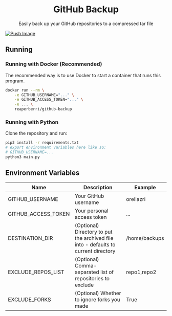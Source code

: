 <div align="center">

# GitHub Backup

Easily back up your GitHub repositories to a compressed tar file

</div>

[![Push Image](https://github.com/orellazri/github-backup/actions/workflows/docker-image.yml/badge.svg)](https://github.com/orellazri/github-backup/actions/workflows/docker-image.yml)

## Running

### Running with Docker (Recommended)

The recommended way is to use Docker to start a container that runs this program.

```bash
docker run --rm \
    -e GITHUB_USERNAME="..." \
    -e GITHUB_ACCESS_TOKEN="..." \
    -e ... \
    reaperberri/github-backup
```

### Running with Python

Clone the repository and run:

```bash
pip3 install -r requirements.txt
# export environment variables here like so:
# GITHUB_USERNAME=...
python3 main.py
```

## Environment Variables

| Name                | Description                                                                        | Example       |
| ------------------- | ---------------------------------------------------------------------------------- | ------------- |
| GITHUB_USERNAME     | Your GitHub username                                                               | orellazri     |
| GITHUB_ACCESS_TOKEN | Your personal access token                                                         | ...           |
| DESTINATION_DIR     | (Optional) Directory to put the archived file into - defaults to current directory | /home/backups |
| EXCLUDE_REPOS_LIST  | (Optional) Comma-separated list of repositories to exclude                         | repo1,repo2   |
| EXCLUDE_FORKS       | (Optional) Whether to ignore forks you made                                        | True          |
